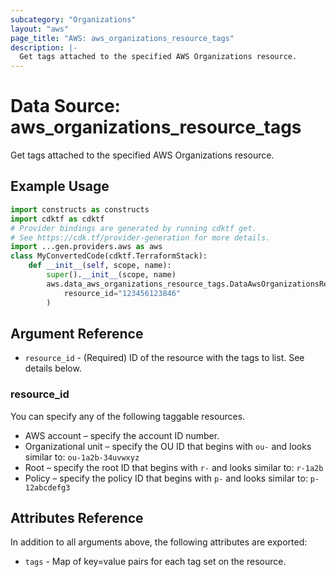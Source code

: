 ```yaml
---
subcategory: "Organizations"
layout: "aws"
page_title: "AWS: aws_organizations_resource_tags"
description: |-
  Get tags attached to the specified AWS Organizations resource.
---
```


# Data Source: aws_organizations_resource_tags

Get tags attached to the specified AWS Organizations resource.

## Example Usage

```python
import constructs as constructs
import cdktf as cdktf
# Provider bindings are generated by running cdktf get.
# See https://cdk.tf/provider-generation for more details.
import ...gen.providers.aws as aws
class MyConvertedCode(cdktf.TerraformStack):
    def __init__(self, scope, name):
        super().__init__(scope, name)
        aws.data_aws_organizations_resource_tags.DataAwsOrganizationsResourceTags(self, "account",
            resource_id="123456123846"
        )
```

## Argument Reference

* `resource_id` - (Required) ID of the resource with the tags to list. See details below.

### resource_id

You can specify any of the following taggable resources.

* AWS account – specify the account ID number.
* Organizational unit – specify the OU ID that begins with `ou-` and looks similar to: `ou-1a2b-34uvwxyz`
* Root – specify the root ID that begins with `r-` and looks similar to: `r-1a2b`
* Policy – specify the policy ID that begins with `p-` and looks similar to: `p-12abcdefg3`

## Attributes Reference

In addition to all arguments above, the following attributes are exported:

* `tags` - Map of key=value pairs for each tag set on the resource.

<!-- cache-key: cdktf-0.17.0-pre.15 input-884222a7033c4945f170999132bdf1c29d5efbfb5a5b2b6ca12647b5fa1514db -->